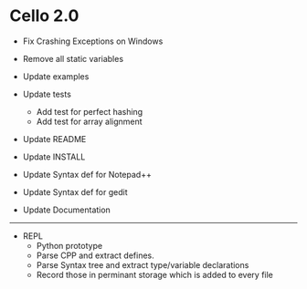 Cello 2.0
=========

* Fix Crashing Exceptions on Windows
* Remove all static variables

* Update examples
* Update tests
  - Add test for perfect hashing
  - Add test for array alignment
* Update README
* Update INSTALL
* Update Syntax def for Notepad++
* Update Syntax def for gedit
* Update Documentation

----------------

* REPL
  - Python prototype
  - Parse CPP and extract defines.
  - Parse Syntax tree and extract type/variable declarations
  - Record those in perminant storage which is added to every file
